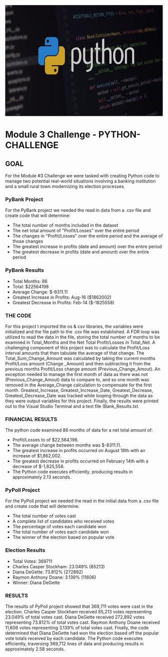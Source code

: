 <img src="Pics/Header.png" width="716" height="354">

# Module 3 Challenge - PYTHON-CHALLENGE
## GOAL
For the Module #3 Challenge we were tasked with creating Python code to manage two potential real-world situations involving a banking institution and a small rural town modernizing its election processes. 

### PyBank Project
For the PyBank project we needed the read in data from a .csv file and create code that will determine: <br>
* The total number of months included in the dataset <br>
* The net total amount of "Profit/Losses" over the entire period <br>
* The changes in "Profit/Losses" over the entire period and the average of those changes <br>
* The greatest increase in profits (date and amount) over the entire period <br>
* The greatest decrease in profits (date and amount) over the entire period <br>

### PyBank Results<br>
* Total Months: 86 <br>
* Total: $22564198 <br>
* Average Change: $-8311.11 <br>
* Greatest Increase in Profits: Aug-16 ($1862002) <br>
* Greatest Decrease in Profits: Feb-14 ($-1825558) <br>


### THE CODE
For this project I imported the os & csv libraries, the variables were initialized and the file path to the .csv file was established. A FOR loop was utilized to read the data in the file, storing the total number of months to be examined in Total_Months and the Net Total Profit/Losses in Total_Net. A challenging component of this project was to calculate the Profit/Loss interval amounts that then tabulate the average of that change. The Total_Sum_Change_Amount was calculated by taking the current months Profit/Loss amount (Change _Amount) and then subtracting it from the previous months Profit/Loss change amount (Previous_Change_Amout). An exception needed to manage the first month of data as there was not (Previous_Change_Amout) data to compare to, and so one month was removed in the Average_Change calculation to compensate for the first month. Greatest_Increase, Greatest_Increase_Date, Greatest_Decrease, Greatest_Decrease_Date was tracked while looping through the data as they were output variables for this project. Finally, the results were printed out to the Visual Studio Terminal and a text file (Bank_Results.txt. 

### FINANCIAL RESULTS
The python code examined 86 months of data for a net total amount of:  <br>
* Profit/Losses to of $22,564,198. <br>
* The average change between months was $-8311.11. <br>
* The greatest increase in profits occurred on August 16th with an increase of $1,862,002. <br>
* The greatest decrease in profits occurred on February 14th with a decrease of $-1,825,558. <br>
* The Python code executes efficiently, producing results in approximately 2.13 seconds. <br>


### PyPoll Project
For the PyPoll project we needed the read in the initial data from a .csv file and create code that will determine: 
* The total number of votes cast
* A complete list of candidates who received votes
* The percentage of votes each candidate won
* The total number of votes each candidate won
* The winner of the election based on popular vote

### Election Results
* Total Votes: 369711 <br>
* Charles Casper Stockham: 23.049% (85213) <br>
* Diana DeGette: 73.812% (272892) <br>
* Raymon Anthony Doane: 3.139% (11606) <br>
* Winner: Diana DeGette <br>

### RESULTS
The results of PyPoll project showed that 369,711 votes were cast in the election. Charles Casper Stockham received 85,213 votes representing 23.049% of total votes cast. Diana DeGette received 272,892 votes representing 73.812% of total votes cast. Raymon Anthony Doane received 11,606 votes representing 3.139% of total votes cast. Finally, the code determined that Diana DeGette had won the election based off the popular vote totals received by each candidate. The Python code executes efficiently, traversing 369,712 lines of data and producing results in approximately 2.58 seconds.
